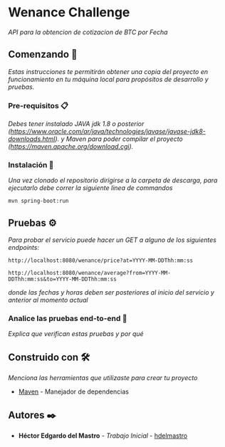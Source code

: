 # Wenance Challenge

_API para la obtencion de cotizacion de BTC por Fecha_

## Comenzando 🚀

_Estas instrucciones te permitirán obtener una copia del proyecto en funcionamiento en tu máquina local para propósitos de desarrollo y pruebas._

### Pre-requisitos 📋

_Debes tener instalado JAVA jdk 1.8 o posterior (https://www.oracle.com/ar/java/technologies/javase/javase-jdk8-downloads.html)._
_y Maven para poder compilar el proyecto (https://maven.apache.org/download.cgi)._


### Instalación 🔧

_Una vez clonado el repositorio dirigirse a la carpeta de descarga, para ejecutarlo debe correr la siguiente linea de commandos_

```
mvn spring-boot:run
```

## Pruebas ⚙️

_Para probar el servicio puede hacer un GET a alguno de los siguientes endpoints:_

```
http://localhost:8080/wenance/price?at=YYYY-MM-DDThh:mm:ss
```
```
http://localhost:8080/wenance/average?from=YYYY-MM-DDThh:mm:ss&to=YYYY-MM-DDThh:mm:ss
```
_donde las fechas y horas deben ser posteriores al inicio del servicio y anterior al momento actual_


### Analice las pruebas end-to-end 🔩

_Explica que verifican estas pruebas y por qué_

## Construido con 🛠️

_Menciona las herramientas que utilizaste para crear tu proyecto_

* [Maven](https://maven.apache.org/) - Manejador de dependencias

## Autores ✒️

* **Héctor Edgardo del Mastro** - *Trabajo Inicial* - [hdelmastro](https://github.com/hdelmastro)

